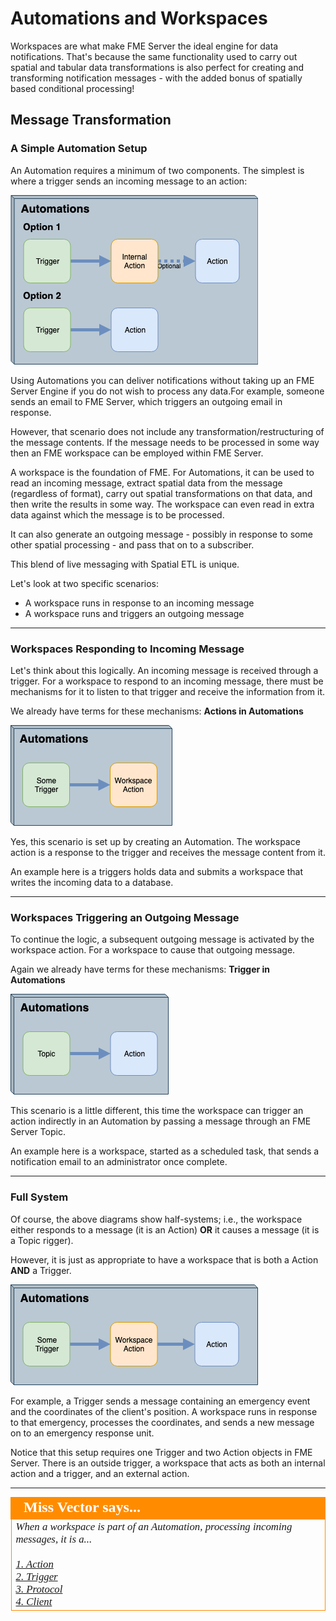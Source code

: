 # Automations and Workspaces

Workspaces are what make FME Server the ideal engine for data notifications. That's because the same functionality used to carry out spatial and tabular data transformations is also perfect for creating and transforming notification messages - with the added bonus of spatially based conditional processing!


## Message Transformation ##

### A Simple Automation Setup ###

An Automation requires a minimum of two components. The simplest is where a trigger sends an incoming message to an action:

![](./Images/Img4.011.SimpleAutomationLayout.png)

Using Automations you can deliver notifications without taking up an FME Server Engine if you do not wish to process any data.For example, someone sends an email to FME Server, which triggers an outgoing email in response.

However, that scenario does not include any transformation/restructuring of the message contents. If the message needs to be processed in some way then an FME workspace can be employed within FME Server.

A workspace is the foundation of FME. For Automations, it can be used to read an incoming message, extract spatial data from the message (regardless of format), carry out spatial transformations on that data, and then write the results in some way. The workspace can even read in extra data against which the message is to be processed.

It can also generate an outgoing message - possibly in response to some other spatial processing - and pass that on to a subscriber.

This blend of live messaging with Spatial ETL is unique.

Let's look at two specific scenarios:

- A workspace runs in response to an incoming message
- A workspace runs and triggers an outgoing message

---

### Workspaces Responding to Incoming Message ###

Let's think about this logically. An incoming message is received through a trigger. For a workspace to respond to an incoming message, there must be mechanisms for it to listen to that trigger and receive the information from it.

We already have terms for these mechanisms: **Actions in Automations**

![](./Images/Img4.015.WorkspaceAction.png)

Yes, this scenario is set up by creating an Automation. The workspace action is a response to the trigger and receives the message content from it.

An example here is a triggers holds data and submits a workspace that writes the incoming data to a database.

---

### Workspaces Triggering an Outgoing Message ###

To continue the logic, a subsequent outgoing message is activated by the workspace action. For a workspace to cause that outgoing message.

Again we already have terms for these mechanisms: **Trigger in Automations**  

![](./Images/Img4.014.WorkspaceTriggerTopic.png)

This scenario is a little different, this time the workspace can trigger an action indirectly in an Automation by passing a message through an FME Server Topic.

An example here is a workspace, started as a scheduled task, that sends a notification email to an administrator once complete.

---

### Full System ###

Of course, the above diagrams show half-systems; i.e., the workspace either responds to a message (it is an Action) **OR** it causes a message (it is a Topic rigger).

However, it is just as appropriate to have a workspace that is both a Action **AND** a Trigger.

![](./Images/Img4.013.WorkspaceTriggerAction.png)

For example, a Trigger sends a message containing an emergency event and the coordinates of the client's position. A workspace runs in response to that emergency, processes the coordinates, and sends a new message on to an emergency response unit.  

Notice that this setup requires one Trigger and two Action objects in FME Server. There is an outside trigger, a workspace that acts as both an internal action and a trigger, and an external action.


---

<!--Person X Says Section-->

<table style="border-spacing: 0px">
<tr>
<td style="vertical-align:middle;background-color:darkorange;border: 2px solid darkorange">
<i class="fa fa-quote-left fa-lg fa-pull-left fa-fw" style="color:white;padding-right: 12px;vertical-align:text-top"></i>
<span style="color:white;font-size:x-large;font-weight: bold;font-family:serif">Miss Vector says...</span>
</td>
</tr>

<tr>
<td style="border: 1px solid darkorange">
<span style="font-family:serif; font-style:italic; font-size:larger">
When a workspace is part of an Automation, processing incoming messages, it is a...
<br><br><a href="http://52.73.3.37/fmedatastreaming/Manual/QAResponse2017.fmw?chapter=24&question=4&answer=1&DestDataset_TEXTLINE=C%3A%5CFMEOutput%5CQAResponse.html">1. Action</a>
<br><a href="http://52.73.3.37/fmedatastreaming/Manual/QAResponse2017.fmw?chapter=24&question=4&answer=2&DestDataset_TEXTLINE=C%3A%5CFMEOutput%5CQAResponse.html">2. Trigger</a>
<br><a href="http://52.73.3.37/fmedatastreaming/Manual/QAResponse2017.fmw?chapter=24&question=4&answer=3&DestDataset_TEXTLINE=C%3A%5CFMEOutput%5CQAResponse.html">3. Protocol</a>
<br><a href="http://52.73.3.37/fmedatastreaming/Manual/QAResponse2017.fmw?chapter=24&question=4&answer=4&DestDataset_TEXTLINE=C%3A%5CFMEOutput%5CQAResponse.html">4. Client</a>
</span>
</td>
</tr>
</table>
